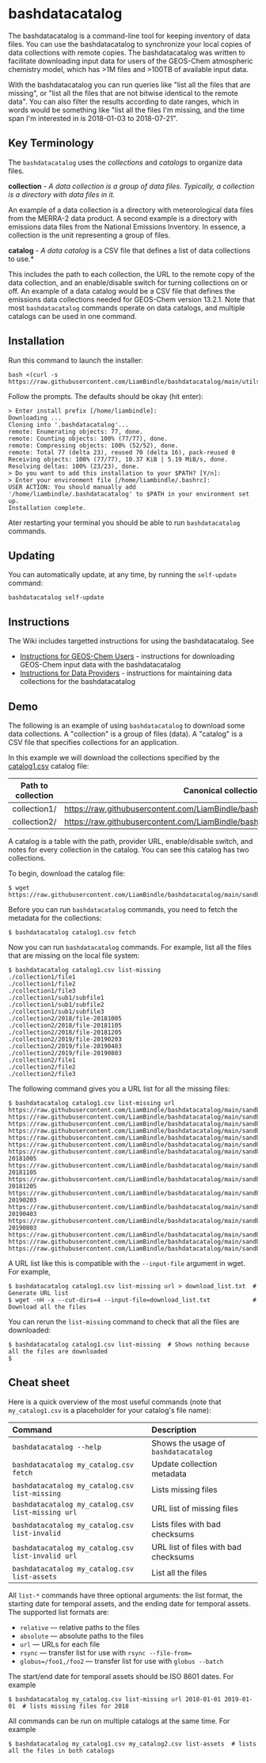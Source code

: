 # bashdatacatalog
The bashdatacatalog is a command-line tool for keeping inventory of data files. You can use the bashdatacatalog to synchronize your local copies of data collections with remote copies. The bashdatacatalog was written to facilitate downloading input data for users of the GEOS-Chem atmospheric chemistry model, which has >1M files and >100TB of available input data.

With the bashdatacatalog you can run queries like "list all the files that are missing", or "list all the files that are not bitwise identical to the remote data". You can also filter the results according to date ranges, which in words would be something like "list all the files I'm missing, and the time span I'm interested in is 2018-01-03 to 2018-07-21".

## Key Terminology

The `bashdatacatalog` uses the *collections* and *catalogs* to organize data files. 

**collection** - 
*A data collection is a group of data files. Typically, a collection is a directory with data files in it.*

An example of a data collection is a directory with meteorological data files from the MERRA-2 data product. A second example is a directory with emissions data files from the National Emissions Inventory. In essence, a collection is the unit representing a group of files.


**catalog** -
*A data catalog* is a CSV file that defines a list of data collections to use.* 

This includes the path to each collection, the URL to the remote copy of the data collection, and an enable/disable switch for turning collections on or off. An example of a data catalog would be a CSV file that defines the emissions data collections needed for GEOS-Chem version 13.2.1. Note that most `bashdatacatalog` commands operate on data catalogs, and multiple catalogs can be used in one command.

## Installation

Run this command to launch the installer:
```console
bash <(curl -s https://raw.githubusercontent.com/LiamBindle/bashdatacatalog/main/utils/install.sh)
```

Follow the prompts. The defaults should be okay (hit enter):

```
> Enter install prefix [/home/liambindle]: 
Downloading ...
Cloning into '.bashdatacatalog'...
remote: Enumerating objects: 77, done.
remote: Counting objects: 100% (77/77), done.
remote: Compressing objects: 100% (52/52), done.
remote: Total 77 (delta 23), reused 70 (delta 16), pack-reused 0
Receiving objects: 100% (77/77), 10.37 KiB | 5.19 MiB/s, done.
Resolving deltas: 100% (23/23), done.
> Do you want to add this installation to your $PATH? [Y/n]: 
> Enter your environment file [/home/liambindle/.bashrc]: 
USER ACTION: You should manually add '/home/liambindle/.bashdatacatalog' to $PATH in your environment set up.
Installation complete.
```

Ater restarting your terminal you should be able to run `bashdatacatalog` commands.

## Updating

You can automatically update, at any time, by running the `self-update` command:

```console
bashdatacatalog self-update
```

## Instructions

The Wiki includes targetted instructions for using the bashdatacatalog. See

- [Instructions for GEOS-Chem Users](https://github.com/LiamBindle/bashdatacatalog/wiki/Instructions-for-GEOS-Chem-Users) - instructions for downloading GEOS-Chem input data with the bashdatacatalog
- [Instructions for Data Providers](https://github.com/LiamBindle/bashdatacatalog/wiki/Instructions-for-Data-Providers) - instructions for maintaining data collections for the bashdatacatalog



## Demo

The following is an example of using `bashdatacatalog` to download some data collections. A "collection" is a group of files (data). A "catalog" is a CSV file that specifies collections for an application.

In this example we will download the collections specified by the [catalog1.csv](https://raw.githubusercontent.com/LiamBindle/bashdatacatalog/main/sandbox/catalog1.csv) catalog file:

|Path to collection|Canonical collection (URL)                                                          |Enabled|Notes|
|------------------|--------------------------------------------------------------------------------------|-------|-----|
|collection1/      |https://raw.githubusercontent.com/LiamBindle/bashdatacatalog/main/sandbox/collection1/|1      |     |
|collection2/      |https://raw.githubusercontent.com/LiamBindle/bashdatacatalog/main/sandbox/collection2/|1      |     |

A catalog is a table with the path, provider URL, enable/disable switch, and notes for every collection in the catalog. You can see this catalog has two collections.

To begin, download the catalog file:
```console
$ wget https://raw.githubusercontent.com/LiamBindle/bashdatacatalog/main/sandbox/catalog1.csv
```

Before you can run `bashdatacatalog` commands, you need to fetch the metadata for the collections: 
```console
$ bashdatacatalog catalog1.csv fetch
```

Now you can run `bashdatacatalog` commands. For example, list all the files that are missing on the local file system:
```console
$ bashdatacatalog catalog1.csv list-missing
./collection1/file1
./collection1/file2
./collection1/file3
./collection1/sub1/subfile1
./collection1/sub1/subfile2
./collection1/sub1/subfile3
./collection2/2018/file-20181005
./collection2/2018/file-20181105
./collection2/2018/file-20181205
./collection2/2019/file-20190203
./collection2/2019/file-20190403
./collection2/2019/file-20190803
./collection2/file1
./collection2/file2
./collection2/file3
```

The following command gives you a URL list for all the missing files: 
```console
$ bashdatacatalog catalog1.csv list-missing url
https://raw.githubusercontent.com/LiamBindle/bashdatacatalog/main/sandbox/collection1/file1
https://raw.githubusercontent.com/LiamBindle/bashdatacatalog/main/sandbox/collection1/file2
https://raw.githubusercontent.com/LiamBindle/bashdatacatalog/main/sandbox/collection1/file3
https://raw.githubusercontent.com/LiamBindle/bashdatacatalog/main/sandbox/collection1/sub1/subfile1
https://raw.githubusercontent.com/LiamBindle/bashdatacatalog/main/sandbox/collection1/sub1/subfile2
https://raw.githubusercontent.com/LiamBindle/bashdatacatalog/main/sandbox/collection1/sub1/subfile3
https://raw.githubusercontent.com/LiamBindle/bashdatacatalog/main/sandbox/collection2/2018/file-20181005
https://raw.githubusercontent.com/LiamBindle/bashdatacatalog/main/sandbox/collection2/2018/file-20181105
https://raw.githubusercontent.com/LiamBindle/bashdatacatalog/main/sandbox/collection2/2018/file-20181205
https://raw.githubusercontent.com/LiamBindle/bashdatacatalog/main/sandbox/collection2/2019/file-20190203
https://raw.githubusercontent.com/LiamBindle/bashdatacatalog/main/sandbox/collection2/2019/file-20190403
https://raw.githubusercontent.com/LiamBindle/bashdatacatalog/main/sandbox/collection2/2019/file-20190803
https://raw.githubusercontent.com/LiamBindle/bashdatacatalog/main/sandbox/collection2/file1
https://raw.githubusercontent.com/LiamBindle/bashdatacatalog/main/sandbox/collection2/file2
https://raw.githubusercontent.com/LiamBindle/bashdatacatalog/main/sandbox/collection2/file3
```

A URL list like this is compatible with the `--input-file` argument in wget. For example,
```console
$ bashdatacatalog catalog1.csv list-missing url > download_list.txt  # Generate URL list
$ wget -nH -x --cut-dirs=4 --input-file=download_list.txt            # Download all the files
```

You can rerun the `list-missing` command to check that all the files are downloaded:
```console
$ bashdatacatalog catalog1.csv list-missing  # Shows nothing because all the files are downloaded
$
```

## Cheat sheet

Here is a quick overview of the most useful commands (note that `my_catalog1.csv` is a placeholder for your catalog's file name):

| Command | Description |
|:---|:---|
| `bashdatacatalog --help` | Shows the usage of `bashdatacatalog` |
| `bashdatacatalog my_catalog.csv fetch` | Update collection metadata |
| `bashdatacatalog my_catalog.csv list-missing` | Lists missing files |
| `bashdatacatalog my_catalog.csv list-missing url` | URL list of missing files |
| `bashdatacatalog my_catalog.csv list-invalid` | Lists files with bad checksums |
| `bashdatacatalog my_catalog.csv list-invalid url` | URL list of files with bad checksums |
| `bashdatacatalog my_catalog.csv list-assets` | List all the files |

All `list-*` commands have three optional arguments: the list format, the starting date for temporal assets, and the ending date for temporal assets. The supported list formats are:
- `relative` &mdash; relative paths to the files
- `absolute` &mdash; absolute paths to the files
- `url` &mdash; URLs for each file
- `rsync` &mdash; transfer list for use with `rsync --file-from=`
- `globus=/foo1,/foo2` &mdash; transfer list for use with `globus --batch`

The start/end date for temporal assets should be ISO 8601 dates. For example

```console
$ bashdatacatalog my_catalog.csv list-missing url 2018-01-01 2019-01-01  # lists missing files for 2018
```

All commands can be run on multiple catalogs at the same time. For example

```console
$ bashdatacatalog my_catalog1.csv my_catalog2.csv list-assets  # lists all the files in both catalogs
```
